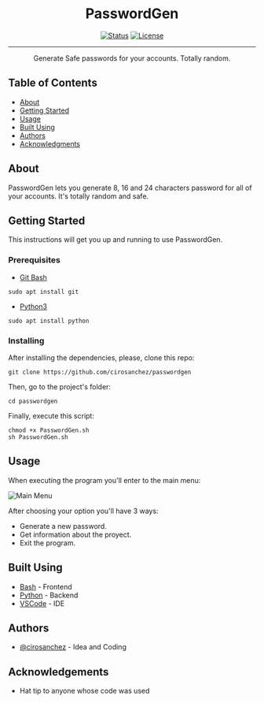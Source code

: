 

<h1 align="center">PasswordGen</h1>

<div align="center">

[![Status](https://img.shields.io/badge/status-active-success.svg)]()
[![License](https://img.shields.io/github/license/cirosanchez/passwordgen
)](/LICENSE)

</div>

---

<p align="center"> Generate Safe passwords for your accounts. Totally random.
    <br> 
</p>

##  Table of Contents

- [About](#about)
- [Getting Started](#getting_started)
- [Usage](#usage)
- [Built Using](#built_using)
- [Authors](#authors)
- [Acknowledgments](#acknowledgement)

##  About <a name = "about"></a>

PasswordGen lets you generate 8, 16 and 24 characters password for all of your accounts. It's totally random and safe.

##  Getting Started <a name = "getting_started"></a>

This instructions will get you up and running to use PasswordGen.

### Prerequisites

- [Git Bash](https://git-scm.com/)
```
sudo apt install git 
```
- [Python3](https://www.python.org/)
```
sudo apt install python
```


### Installing

After installing the dependencies, please, clone this repo:
    
```
git clone https://github.com/cirosanchez/passwordgen    
```
    
Then, go to the project's folder:
```
cd passwordgen
```
Finally, execute this script:
```
chmod +x PasswordGen.sh
sh PasswordGen.sh
```


##  Usage <a name="usage"></a>

When executing the program you'll enter to the main menu:

![Main Menu](https://i.imgur.com/BSL9T3o.png)

After choosing your option you'll have 3 ways:
- Generate a new password.
- Get information about the proyect.
- Exit the program.



##  Built Using <a name = "built_using"></a>

- [Bash](https://devdocs.io/bash/) - Frontend
- [Python](https://python.org) - Backend
- [VSCode](https://code.visualstudio.com) - IDE

##  Authors <a name = "authors"></a>

- [@cirosanchez](https://github.com/cirosanchez) - Idea and Coding

##  Acknowledgements <a name = "acknowledgement"></a>

- Hat tip to anyone whose code was used

